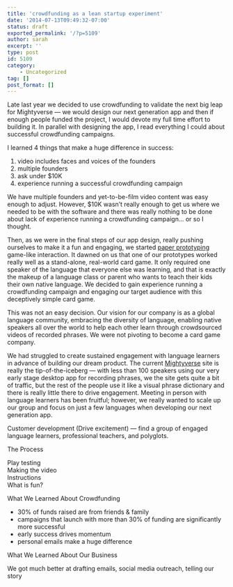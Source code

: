 ```yaml
---
title: 'crowdfunding as a lean startup experiment'
date: '2014-07-13T09:49:32-07:00'
status: draft
exported_permalink: '/?p=5109'
author: sarah
excerpt: ''
type: post
id: 5109
category:
    - Uncategorized
tag: []
post_format: []
---
```

Late last year we decided to use crowdfunding to validate the next big leap for Mightyverse — we would design our next generation app and then if enough people funded the project, I would devote my full time effort to building it. In parallel with designing the app, I read everything I could about successful crowdfunding campaigns.

I learned 4 things that make a huge difference in success:

1. video includes faces and voices of the founders
2. multiple founders
3. ask under $10K
4. experience running a successful crowdfunding campaign

We have multiple founders and yet-to-be-film video content was easy enough to adjust. However, $10K wasn’t really enough to get us where we needed to be with the software and there was really nothing to be done about lack of experience running a crowdfunding campaign… or so I thought.

Then, as we were in the final steps of our app design, really pushing ourselves to make it a fun and engaging, we started [paper prototyping](http://blog.mightyverse.com/2014/05/making-a-game-out-of-learning-a-language/) game-like interaction. It dawned on us that one of our prototypes worked really well as a stand-alone, real-world card game. It only required one speaker of the language that everyone else was learning, and that is exactly the makeup of a language class or parent who wants to teach their kids their own native language. We decided to gain experience running a crowdfunding campaign and engaging our target audience with this deceptively simple card game.

This was not an easy decision. Our vision for our company is as a global language community, embracing the diversity of language, enabling native speakers all over the world to help each other learn through crowdsourced videos of recorded phrases. We were not pivoting to become a card game company.

We had struggled to create sustained engagement with language learners in advance of building our dream product. The current [Mightyverse](http://www.mightyverse.com/) site is really the tip-of-the-iceberg — with less than 100 speakers using our very early stage desktop app for recording phrases, we the site gets quite a bit of traffic, but the rest of the people use it like a visual phrase dictionary and there is really little there to drive engagement. Meeting in person with language learners has been fruitful; however, we really wanted to scale up our group and focus on just a few languages when developing our next generation app.

Customer development (Drive excitement) — find a group of engaged language learners, professional teachers, and polyglots.

The Process

Play testing  
Making the video  
Instructions  
What is fun?

What We Learned About Crowdfunding

- 30% of funds raised are from friends &amp; family
- campaigns that launch with more than 30% of funding are significantly more successful
- early success drives momentum
- personal emails make a huge difference

What We Learned About Our Business

We got much better at drafting emails, social media outreach, telling our story
